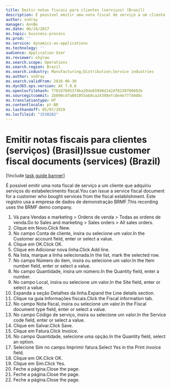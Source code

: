 ```yaml
---
title: Emitir notas fiscais para clientes (serviços) (Brasil)
description: É possível emitir uma nota fiscal de serviço a um cliente que adquiriu serviços do estabelecimento fiscal.
author: sndray
manager: AnnBe
ms.date: 06/24/2017
ms.topic: business-process
ms.prod: ''
ms.service: dynamics-ax-applications
ms.technology: ''
audience: Application User
ms.reviewer: shylaw
ms.search.scope: Operations
ms.search.region: Brazil
ms.search.industry: Manufacturing;Distribution;Service industries
ms.author: sndray
ms.search.validFrom: 2016-06-30
ms.dyn365.ops.version: AX 7.0.0
ms.openlocfilehash: 778197695374ba204e65998d142df8230780692b
ms.sourcegitcommit: 2b890cd7a801055ab0ca24398efc8e4e777d4d8c
ms.translationtype: HT
ms.contentlocale: pt-BR
ms.lasthandoff: 05/07/2019
ms.locfileid: "1538282"
---
```

# <a name="issue-customer-fiscal-documents-services-brazil"></a><span data-ttu-id="25f56-103">Emitir notas fiscais para clientes (serviços) (Brasil)</span><span class="sxs-lookup"><span data-stu-id="25f56-103">Issue customer fiscal documents (services) (Brazil)</span></span>

[!include [task guide banner](../../includes/task-guide-banner.md)]

<span data-ttu-id="25f56-104">É possível emitir uma nota fiscal de serviço a um cliente que adquiriu serviços do estabelecimento fiscal.</span><span class="sxs-lookup"><span data-stu-id="25f56-104">You can issue a service fiscal document for a customer who bought services from the fiscal establishment.</span></span> <span data-ttu-id="25f56-105">Este registro usa a empresa de dados de demonstração BRMF.</span><span class="sxs-lookup"><span data-stu-id="25f56-105">This recording uses the BRMF demo company.</span></span>

1. <span data-ttu-id="25f56-106">Vá para Vendas e marketing > Ordens de venda > Todas as ordens de venda.</span><span class="sxs-lookup"><span data-stu-id="25f56-106">Go to Sales and marketing > Sales orders > All sales orders.</span></span>
2. <span data-ttu-id="25f56-107">Clique em Novo.</span><span class="sxs-lookup"><span data-stu-id="25f56-107">Click New.</span></span>
3. <span data-ttu-id="25f56-108">No campo Conta de cliente, insira ou selecione um valor.</span><span class="sxs-lookup"><span data-stu-id="25f56-108">In the Customer account field, enter or select a value.</span></span>
4. <span data-ttu-id="25f56-109">Clique em OK.</span><span class="sxs-lookup"><span data-stu-id="25f56-109">Click OK.</span></span>
5. <span data-ttu-id="25f56-110">Clique em Adicionar nova linha.</span><span class="sxs-lookup"><span data-stu-id="25f56-110">Click Add line.</span></span>
6. <span data-ttu-id="25f56-111">Na lista, marque a linha selecionada.</span><span class="sxs-lookup"><span data-stu-id="25f56-111">In the list, mark the selected row.</span></span>
7. <span data-ttu-id="25f56-112">No campo Número do item, insira ou selecione um valor.</span><span class="sxs-lookup"><span data-stu-id="25f56-112">In the Item number field, enter or select a value.</span></span>
8. <span data-ttu-id="25f56-113">No campo Quantidade, insira um número.</span><span class="sxs-lookup"><span data-stu-id="25f56-113">In the Quantity field, enter a number.</span></span>
9. <span data-ttu-id="25f56-114">No campo Local, insira ou selecione um valor.</span><span class="sxs-lookup"><span data-stu-id="25f56-114">In the Site field, enter or select a value.</span></span>
10. <span data-ttu-id="25f56-115">Expanda a seção Detalhes da linha.</span><span class="sxs-lookup"><span data-stu-id="25f56-115">Expand the Line details section.</span></span>
11. <span data-ttu-id="25f56-116">Clique na guia Informações fiscais.</span><span class="sxs-lookup"><span data-stu-id="25f56-116">Click the Fiscal information tab.</span></span>
12. <span data-ttu-id="25f56-117">No campo Nota fiscal, insira ou selecione um valor.</span><span class="sxs-lookup"><span data-stu-id="25f56-117">In the Fiscal document type field, enter or select a value.</span></span>
13. <span data-ttu-id="25f56-118">No campo Código de serviço, insira ou selecione um valor.</span><span class="sxs-lookup"><span data-stu-id="25f56-118">In the Service code field, enter or select a value.</span></span>
14. <span data-ttu-id="25f56-119">Clique em Salvar.</span><span class="sxs-lookup"><span data-stu-id="25f56-119">Click Save.</span></span>
15. <span data-ttu-id="25f56-120">Clique em Fatura.</span><span class="sxs-lookup"><span data-stu-id="25f56-120">Click Invoice.</span></span>
16. <span data-ttu-id="25f56-121">No campo Quantidade, selecione uma opção.</span><span class="sxs-lookup"><span data-stu-id="25f56-121">In the Quantity field, select an option.</span></span>
17. <span data-ttu-id="25f56-122">Selecione Sim no campo Imprimir fatura.</span><span class="sxs-lookup"><span data-stu-id="25f56-122">Select Yes in the Print invoice field.</span></span>
18. <span data-ttu-id="25f56-123">Clique em OK.</span><span class="sxs-lookup"><span data-stu-id="25f56-123">Click OK.</span></span>
19. <span data-ttu-id="25f56-124">Clique em Sim.</span><span class="sxs-lookup"><span data-stu-id="25f56-124">Click Yes.</span></span>
20. <span data-ttu-id="25f56-125">Feche a página.</span><span class="sxs-lookup"><span data-stu-id="25f56-125">Close the page.</span></span>
21. <span data-ttu-id="25f56-126">Feche a página.</span><span class="sxs-lookup"><span data-stu-id="25f56-126">Close the page.</span></span>
22. <span data-ttu-id="25f56-127">Feche a página.</span><span class="sxs-lookup"><span data-stu-id="25f56-127">Close the page.</span></span>

